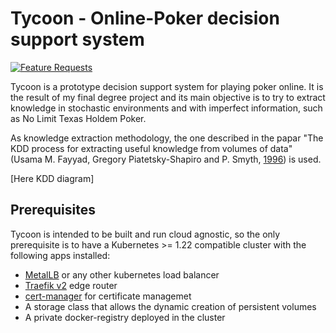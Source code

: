 # Tycoon - Online-Poker decision support system
[![Feature Requests](https://img.shields.io/github/issues/microsoft/vscode/feature-request.svg)](https://github.com/AdriRRP/tycoon/issues?q=is%3Aopen+is%3Aissue+label%3Afeature-request+sort%3Areactions-%2B1-desc)

Tycoon is a prototype decision support system for playing poker online. It is the result of my final degree project and its main objective is to try to extract knowledge in stochastic environments and with imperfect information, such as No Limit Texas Holdem Poker.

As knowledge extraction methodology, the one described in the papar "The KDD process for extracting useful knowledge from volumes of data" (Usama M. Fayyad, Gregory Piatetsky-Shapiro and P. Smyth, [1996](https://dl.acm.org/doi/10.1145/240455.240464))
is used.

[Here KDD diagram]

## Prerequisites

Tycoon is intended to be built and run cloud agnostic, so the only prerequisite is to have a Kubernetes >= 1.22 compatible cluster with the following apps installed:

- [MetalLB](https://metallb.universe.tf/) or any other kubernetes load balancer
- [Traefik v2](https://traefik.io/traefik/) edge router
- [cert-manager](https://cert-manager.io/) for certificate managemet
- A storage class that allows the dynamic creation of persistent volumes
- A private docker-registry deployed in the cluster


